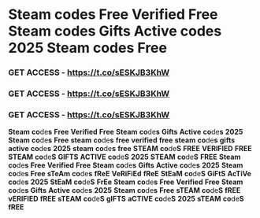 # <strong>Steam</strong> <strong>co</strong>de<strong>s</strong> <strong>Free</strong> <strong>Verified</strong> <strong>Free</strong> <strong>Steam</strong> <strong>co</strong>de<strong>s</strong> <strong>Gifts</strong> <strong>Active</strong> <strong>co</strong>de<strong>s</strong> <strong>2025</strong> <strong>Steam</strong> <strong>co</strong>de<strong>s</strong> <strong>Free</strong>

### <strong>GET</strong> <strong>ACCESS</strong> <strong>-</strong> <strong>https://t.co/sESKJB3KhW</strong>

### <strong>GET</strong> <strong>ACCESS</strong> <strong>-</strong> <strong>https://t.co/sESKJB3KhW</strong>

### <strong>GET</strong> <strong>ACCESS</strong> <strong>-</strong> <strong>https://t.co/sESKJB3KhW</strong>

<strong>Steam</strong> <strong>co</strong>de<strong>s</strong> <strong>Free</strong> <strong>Verified</strong> <strong>Free</strong> <strong>Steam</strong> <strong>co</strong>de<strong>s</strong> <strong>Gifts</strong> <strong>Active</strong> <strong>co</strong>de<strong>s</strong> <strong>2025</strong> <strong>Steam</strong> <strong>co</strong>de<strong>s</strong> <strong>Free</strong> <strong>steam</strong> <strong>co</strong>de<strong>s</strong> <strong>free</strong> <strong>verified</strong> <strong>free</strong> <strong>steam</strong> <strong>co</strong>de<strong>s</strong> <strong>gifts</strong> <strong>active</strong> <strong>co</strong>de<strong>s</strong> <strong>2025</strong> <strong>steam</strong> <strong>co</strong>de<strong>s</strong> <strong>free</strong> <strong>STEAM</strong> <strong>co</strong>de<strong>S</strong> <strong>FREE</strong> <strong>VERIFIED</strong> <strong>FREE</strong> <strong>STEAM</strong> <strong>co</strong>de<strong>S</strong> <strong>GIFTS</strong> <strong>ACTIVE</strong> <strong>co</strong>de<strong>S</strong> <strong>2025</strong> <strong>STEAM</strong> <strong>co</strong>de<strong>S</strong> <strong>FREE</strong> <strong>Steam</strong> <strong>co</strong>de<strong>s</strong> <strong>Free</strong> <strong>Verified</strong> <strong>Free</strong> <strong>Steam</strong> <strong>co</strong>de<strong>s</strong> <strong>Gifts</strong> <strong>Active</strong> <strong>co</strong>de<strong>s</strong> <strong>2025</strong> <strong>Steam</strong> <strong>co</strong>de<strong>s</strong> <strong>Free</strong> <strong>sTeAm</strong> <strong>co</strong>de<strong>s</strong> <strong>fReE</strong> <strong>VeRiFiEd</strong> <strong>fReE</strong> <strong>StEaM</strong> <strong>co</strong>de<strong>S</strong> <strong>GiFtS</strong> <strong>AcTiVe</strong> <strong>co</strong>de<strong>s</strong> <strong>2025</strong> <strong>StEaM</strong> <strong>co</strong>de<strong>S</strong> <strong>FrEe</strong> <strong>Steam</strong> <strong>co</strong>de<strong>s</strong> <strong>Free</strong> <strong>Verified</strong> <strong>Free</strong> <strong>Steam</strong> <strong>co</strong>de<strong>s</strong> <strong>Gifts</strong> <strong>Active</strong> <strong>co</strong>de<strong>s</strong> <strong>2025</strong> <strong>Steam</strong> <strong>co</strong>de<strong>s</strong> <strong>Free</strong> <strong>sTEAM</strong> <strong>co</strong>de<strong>S</strong> <strong>fREE</strong> <strong>vERIFIED</strong> <strong>fREE</strong> <strong>sTEAM</strong> <strong>co</strong>de<strong>S</strong> <strong>gIFTS</strong> <strong>aCTIVE</strong> <strong>co</strong>de<strong>S</strong> <strong>2025</strong> <strong>sTEAM</strong> <strong>co</strong>de<strong>S</strong> <strong>fREE</strong>
